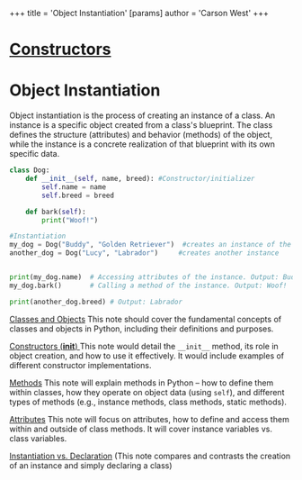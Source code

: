 +++
 title = 'Object Instantiation'
[params]
	author = 'Carson West'
+++
# [Constructors](./../constructors/)
# Object Instantiation

Object instantiation is the process of creating an instance of a class.  An instance is a specific object created from a class's blueprint.  The class defines the structure (attributes) and behavior (methods) of the object, while the instance is a concrete realization of that blueprint with its own specific data.


```python
class Dog:
    def __init__(self, name, breed): #Constructor/initializer
        self.name = name
        self.breed = breed

    def bark(self):
        print("Woof!")

#Instantiation
my_dog = Dog("Buddy", "Golden Retriever")  #creates an instance of the Dog class
another_dog = Dog("Lucy", "Labrador")     #creates another instance


print(my_dog.name)  # Accessing attributes of the instance. Output: Buddy
my_dog.bark()       # Calling a method of the instance. Output: Woof!

print(another_dog.breed) # Output: Labrador
```

[Classes and Objects](./../classes-and-objects/)  This note should cover the fundamental concepts of classes and objects in Python, including their definitions and purposes.

[Constructors (__init__) ](./../constructors-(__init__)-/) This note would detail the `__init__` method, its role in object creation, and how to use it effectively.  It would include examples of different constructor implementations.

[Methods](./../methods/)  This note will explain methods in Python – how to define them within classes, how they operate on object data (using `self`), and different types of methods (e.g., instance methods, class methods, static methods).

[Attributes](./../attributes/) This note will focus on attributes, how to define and access them within and outside of class methods.  It will cover instance variables vs. class variables.

[Instantiation vs. Declaration](./../instantiation-vs.-declaration/)  (This note compares and contrasts the creation of an instance and simply declaring a class)
